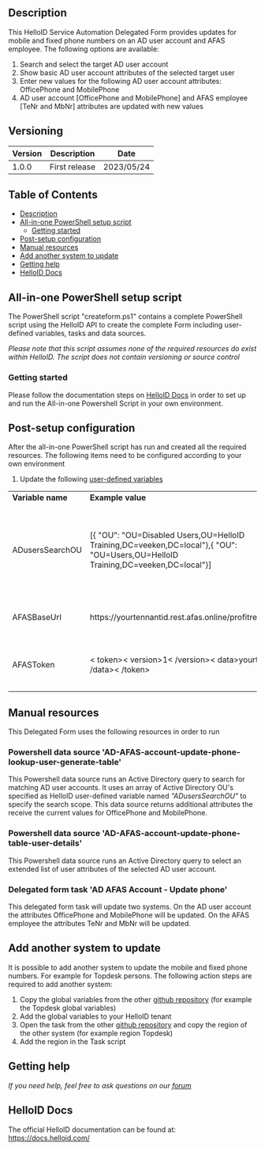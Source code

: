 <!-- Description -->
## Description
This HelloID Service Automation Delegated Form provides updates for mobile and fixed phone numbers on an AD user account and AFAS employee. The following options are available:
 1. Search and select the target AD user account
 2. Show basic AD user account attributes of the selected target user
 3. Enter new values for the following AD user account attributes: OfficePhone and MobilePhone
 4. AD user account [OfficePhone and MobilePhone] and AFAS employee [TeNr and MbNr] attributes are updated with new values

## Versioning
| Version | Description | Date |
| - | - | - |
| 1.0.0   | First release | 2023/05/24  |

<!-- TABLE OF CONTENTS -->
## Table of Contents
* [Description](#description)
* [All-in-one PowerShell setup script](#all-in-one-powershell-setup-script)
  * [Getting started](#getting-started)
* [Post-setup configuration](#post-setup-configuration)
* [Manual resources](#manual-resources)
* [Add another system to update](#add-another-system-to-update)
* [Getting help](#getting-help)
* [HelloID Docs](#helloid-Docs)


## All-in-one PowerShell setup script
The PowerShell script "createform.ps1" contains a complete PowerShell script using the HelloID API to create the complete Form including user-defined variables, tasks and data sources.

 _Please note that this script assumes none of the required resources do exist within HelloID. The script does not contain versioning or source control_


### Getting started
Please follow the documentation steps on [HelloID Docs](https://docs.helloid.com/hc/en-us/articles/360017556559-Service-automation-GitHub-resources) in order to set up and run the All-in-one Powershell Script in your own environment.

 
## Post-setup configuration
After the all-in-one PowerShell script has run and created all the required resources. The following items need to be configured according to your own environment
 1. Update the following [user-defined variables](https://docs.helloid.com/hc/en-us/articles/360014169933-How-to-Create-and-Manage-User-Defined-Variables)
<table>
  <tr><td><strong>Variable name</strong></td><td><strong>Example value</strong></td><td><strong>Description</strong></td></tr>
  <tr><td>ADusersSearchOU</td><td>[{ "OU": "OU=Disabled Users,OU=HelloID Training,DC=veeken,DC=local"},{ "OU": "OU=Users,OU=HelloID Training,DC=veeken,DC=local"}]</td><td>Array of Active Directory OUs for scoping AD user accounts in the search result of this form</td></tr>
  <tr><td>AFASBaseUrl</td><td>https://yourtennantid.rest.afas.online/profitrestservices</td><td>The URL to the AFAS environment REST service</td></tr>
  <tr><td>AFASToken</td><td>< token>< version>1< /version>< data>yourtoken< /data>< /token></td><td>The AppConnector token to connect to AFAS</td></tr>
</table>

## Manual resources
This Delegated Form uses the following resources in order to run

### Powershell data source 'AD-AFAS-account-update-phone-lookup-user-generate-table'
This Powershell data source runs an Active Directory query to search for matching AD user accounts. It uses an array of Active Directory OU's specified as HelloID user-defined variable named _"ADusersSearchOU"_ to specify the search scope. This data source returns additional attributes the receive the current values for OfficePhone and MobilePhone.

### Powershell data source 'AD-AFAS-account-update-phone-table-user-details'
This Powershell data source runs an Active Directory query to select an extended list of user attributes of the selected AD user account.  

### Delegated form task 'AD AFAS Account - Update phone'
This delegated form task will update two systems. On the AD user account the attributes OfficePhone and MobilePhone will be updated. On the AFAS employee the attributes TeNr and MbNr will be updated.

## Add another system to update
It is possible to add another system to update the mobile and fixed phone numbers. For example for Topdesk persons. The following action steps are required to add another system:
1. Copy the global variables from the other [github repository](https://github.com/Tools4everBV/HelloID-Conn-SA-Full-AD-Topdesk-Update-Phone) (for example the Topdesk global variables)
2. Add the global variables to your HelloID tenant
3. Open the task from the other [github repository](https://github.com/Tools4everBV/HelloID-Conn-SA-Full-AD-Topdesk-Update-Phone) and copy the region of the other system (for example region Topdesk)
4. Add the region in the Task script

## Getting help
_If you need help, feel free to ask questions on our [forum](https://forum.helloid.com/forum/helloid-connectors/service-automation/)_

## HelloID Docs
The official HelloID documentation can be found at: https://docs.helloid.com/
